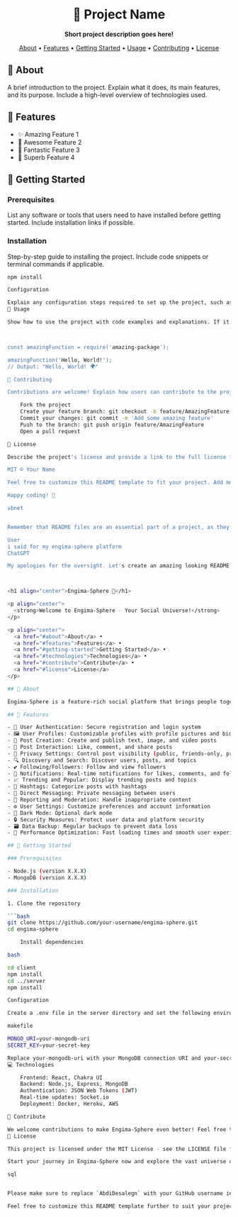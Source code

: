 <h1 align="center">🚀 Project Name</h1>

<p align="center">
  <strong>Short project description goes here!</strong>
</p>

<p align="center">
  <a href="#about">About</a> •
  <a href="#features">Features</a> •
  <a href="#getting-started">Getting Started</a> •
  <a href="#usage">Usage</a> •
  <a href="#contributing">Contributing</a> •
  <a href="#license">License</a>
</p>

## 📝 About

A brief introduction to the project. Explain what it does, its main features, and its purpose. Include a high-level overview of technologies used.

## 🚀 Features

- ✨ Amazing Feature 1
- 🌟 Awesome Feature 2
- 🎉 Fantastic Feature 3
- 🌈 Superb Feature 4

## 🏁 Getting Started

### Prerequisites

List any software or tools that users need to have installed before getting started. Include installation links if possible.

### Installation

Step-by-step guide to installing the project. Include code snippets or terminal commands if applicable.

```bash
npm install

Configuration

Explain any configuration steps required to set up the project, such as environment variables or configuration files.
🎈 Usage

Show how to use the project with code examples and explanations. If it's a library or package, provide sample code for integration.



const amazingFunction = require('amazing-package');

amazingFunction('Hello, World!');
// Output: "Hello, World! 🌍"

🤝 Contributing

Contributions are welcome! Explain how users can contribute to the project, whether it's bug reports, feature requests, or code contributions.

    Fork the project
    Create your feature branch: git checkout -b feature/AmazingFeature
    Commit your changes: git commit -m 'Add some amazing feature'
    Push to the branch: git push origin feature/AmazingFeature
    Open a pull request

📝 License

Describe the project's license and provide a link to the full license file.

MIT © Your Name

Feel free to customize this README template to fit your project. Add more sections, change the emojis, or include badges for build status, version, etc. Make it unique and reflect the spirit of your project!

Happy coding! 🎉

vbnet


Remember that README files are an essential part of a project, as they provide crucial information to users and potential contributors. Feel free to add or remove sections as needed and make sure to keep it up-to-date as the project evolves. The main goal is to provide clear and concise information about the project and how to use it.

User
i said for my engima-sphere platform 
ChatGPT

My apologies for the oversight. Let's create an amazing looking README file specifically tailored for your "engima-sphere" platform:



<h1 align="center">Engima-Sphere 🌌</h1>

<p align="center">
  <strong>Welcome to Engima-Sphere - Your Social Universe!</strong>
</p>

<p align="center">
  <a href="#about">About</a> •
  <a href="#features">Features</a> •
  <a href="#getting-started">Getting Started</a> •
  <a href="#technologies">Technologies</a> •
  <a href="#contribute">Contribute</a> •
  <a href="#license">License</a>
</p>

## 📝 About

Engima-Sphere is a feature-rich social platform that brings people together. Share your thoughts, ideas, images, and videos with friends, family, and the world. Connect, explore, and interact with a diverse and vibrant community.

## 🚀 Features

- 🔐 User Authentication: Secure registration and login system
- 🖼️ User Profiles: Customizable profiles with profile pictures and bios
- 📝 Post Creation: Create and publish text, image, and video posts
- 💬 Post Interaction: Like, comment, and share posts
- 👀 Privacy Settings: Control post visibility (public, friends-only, private)
- 🔍 Discovery and Search: Discover users, posts, and topics
- 💕 Following/Followers: Follow and view followers
- 📢 Notifications: Real-time notifications for likes, comments, and followers
- 📈 Trending and Popular: Display trending posts and topics
- 🔖 Hashtags: Categorize posts with hashtags
- 💌 Direct Messaging: Private messaging between users
- 🚫 Reporting and Moderation: Handle inappropriate content
- ⚙️ User Settings: Customize preferences and account information
- 🌙 Dark Mode: Optional dark mode
- 🔒 Security Measures: Protect user data and platform security
- 🗃️ Data Backup: Regular backups to prevent data loss
- 🚀 Performance Optimization: Fast loading times and smooth user experience

## 🏁 Getting Started

### Prerequisites

- Node.js (version X.X.X)
- MongoDB (version X.X.X)

### Installation

1. Clone the repository

```bash
git clone https://github.com/your-username/engima-sphere.git
cd engima-sphere

    Install dependencies

bash

cd client
npm install
cd ../server
npm install

Configuration

Create a .env file in the server directory and set the following environment variables:

makefile

MONGO_URI=your-mongodb-uri
SECRET_KEY=your-secret-key

Replace your-mongodb-uri with your MongoDB connection URI and your-secret-key with a secure secret key for JWT.
💻 Technologies

    Frontend: React, Chakra UI
    Backend: Node.js, Express, MongoDB
    Authentication: JSON Web Tokens (JWT)
    Real-time updates: Socket.io
    Deployment: Docker, Heroku, AWS

🤝 Contribute

We welcome contributions to make Engima-Sphere even better! Feel free to open issues and submit pull requests.
📝 License

This project is licensed under the MIT License - see the LICENSE file for details.

Start your journey in Engima-Sphere now and explore the vast universe of social interactions! 🌟

sql


Please make sure to replace `AbdiDesalegn` with your GitHub username in the URLs and update the installation instructions and technologies used according to your specific setup.

Feel free to customize this README template further to suit your project and platform better. Add more sections, change the features list, and add more emojis to create a unique and visually appealing README for your Engima-Sphere platform. Happy coding! 🚀
